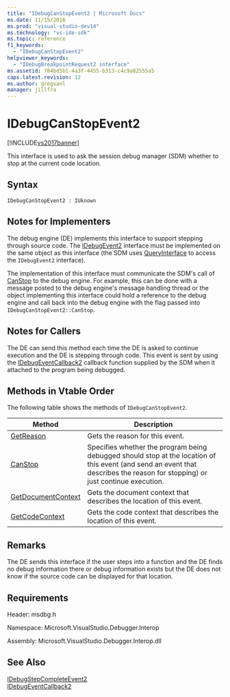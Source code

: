 ```yaml
---
title: "IDebugCanStopEvent2 | Microsoft Docs"
ms.date: 11/15/2016
ms.prod: "visual-studio-dev14"
ms.technology: "vs-ide-sdk"
ms.topic: reference
f1_keywords: 
  - "IDebugCanStopEvent2"
helpviewer_keywords: 
  - "IDebugBreakpointRequest2 interface"
ms.assetid: 784bd5b1-4a3f-4455-b313-c4c9a82555a5
caps.latest.revision: 12
ms.author: gregvanl
manager: jillfra
---
```

# IDebugCanStopEvent2
[!INCLUDE[vs2017banner](../../../includes/vs2017banner.md)]

This interface is used to ask the session debug manager (SDM) whether to stop at the current code location.  
  
## Syntax  
  
```  
IDebugCanStopEvent2 : IUknown  
```  
  
## Notes for Implementers  
 The debug engine (DE) implements this interface to support stepping through source code. The [IDebugEvent2](../../../extensibility/debugger/reference/idebugevent2.md) interface must be implemented on the same object as this interface (the SDM uses [QueryInterface](https://msdn.microsoft.com/library/62fce95e-aafa-4187-b50b-e6611b74c3b3) to access the `IDebugEvent2` interface).  
  
 The implementation of this interface must communicate the SDM's call of [CanStop](../../../extensibility/debugger/reference/idebugcanstopevent2-canstop.md) to the debug engine. For example, this can be done with a message posted to the debug engine's message handling thread or the object implementing this interface could hold a reference to the debug engine and call back into the debug engine with the flag passed into `IDebugCanStopEvent2::CanStop`.  
  
## Notes for Callers  
 The DE can send this method each time the DE is asked to continue execution and the DE is stepping through code. This event is sent by using the [IDebugEventCallback2](../../../extensibility/debugger/reference/idebugeventcallback2.md) callback function supplied by the SDM when it attached to the program being debugged.  
  
## Methods in Vtable Order  
 The following table shows the methods of `IDebugCanStopEvent2`.  
  
|Method|Description|  
|------------|-----------------|  
|[GetReason](../../../extensibility/debugger/reference/idebugcanstopevent2-getreason.md)|Gets the reason for this event.|  
|[CanStop](../../../extensibility/debugger/reference/idebugcanstopevent2-canstop.md)|Specifies whether the program being debugged should stop at the location of this event (and send an event that describes the reason for stopping) or just continue execution.|  
|[GetDocumentContext](../../../extensibility/debugger/reference/idebugcanstopevent2-getdocumentcontext.md)|Gets the document context that describes the location of this event.|  
|[GetCodeContext](../../../extensibility/debugger/reference/idebugcanstopevent2-getcodecontext.md)|Gets the code context that describes the location of this event.|  
  
## Remarks  
 The DE sends this interface if the user steps into a function and the DE finds no debug information there or debug information exists but the DE does not know if the source code can be displayed for that location.  
  
## Requirements  
 Header: msdbg.h  
  
 Namespace: Microsoft.VisualStudio.Debugger.Interop  
  
 Assembly: Microsoft.VisualStudio.Debugger.Interop.dll  
  
## See Also  
 [IDebugStepCompleteEvent2](../../../extensibility/debugger/reference/idebugstepcompleteevent2.md)   
 [IDebugEventCallback2](../../../extensibility/debugger/reference/idebugeventcallback2.md)
